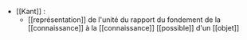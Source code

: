 - [[Kant]] : 
	- [[représentation]] de l'unité du rapport du fondement de la [[connaissance]] à la [[connaissance]] [[possible]] d'un [[objet]]